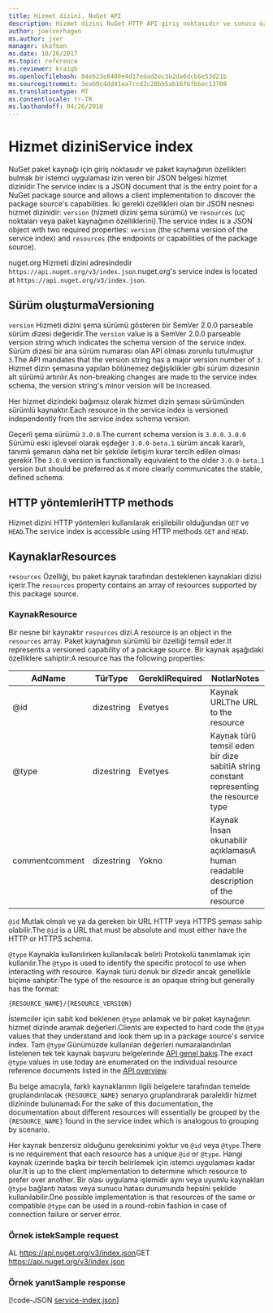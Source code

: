 ```yaml
---
title: Hizmet dizini, NuGet API
description: Hizmet dizini NuGet HTTP API giriş noktasıdır ve sunucu özelliklerini numaralandırır.
author: joelverhagen
ms.author: jver
manager: skofman
ms.date: 10/26/2017
ms.topic: reference
ms.reviewer: kraigb
ms.openlocfilehash: 84e623e8480e4d17edad2ec3b2da6dcb6e53d21b
ms.sourcegitcommit: 3eab9c4dd41ea7ccd2c28bb5ab16f6fbbec13708
ms.translationtype: MT
ms.contentlocale: tr-TR
ms.lasthandoff: 04/26/2018
---
```

# <a name="service-index"></a><span data-ttu-id="a14b0-103">Hizmet dizini</span><span class="sxs-lookup"><span data-stu-id="a14b0-103">Service index</span></span>

<span data-ttu-id="a14b0-104">NuGet paket kaynağı için giriş noktasıdır ve paket kaynağının özellikleri bulmak bir istemci uygulaması izin veren bir JSON belgesi hizmet dizinidir.</span><span class="sxs-lookup"><span data-stu-id="a14b0-104">The service index is a JSON document that is the entry point for a NuGet package source and allows a client implementation to discover the package source's capabilities.</span></span> <span data-ttu-id="a14b0-105">İki gerekli özellikleri olan bir JSON nesnesi hizmet dizinidir: `version` (hizmeti dizini şema sürümü) ve `resources` (uç noktaları veya paket kaynağının özelliklerini).</span><span class="sxs-lookup"><span data-stu-id="a14b0-105">The service index is a JSON object with two required properties: `version` (the schema version of the service index) and `resources`  (the endpoints or capabilities of the package source).</span></span>

<span data-ttu-id="a14b0-106">nuget.org Hizmeti dizini adresindedir `https://api.nuget.org/v3/index.json`.</span><span class="sxs-lookup"><span data-stu-id="a14b0-106">nuget.org's service index is located at `https://api.nuget.org/v3/index.json`.</span></span>

## <a name="versioning"></a><span data-ttu-id="a14b0-107">Sürüm oluşturma</span><span class="sxs-lookup"><span data-stu-id="a14b0-107">Versioning</span></span>

<span data-ttu-id="a14b0-108">`version` Hizmeti dizini şema sürümü gösteren bir SemVer 2.0.0 parseable sürüm dizesi değeridir.</span><span class="sxs-lookup"><span data-stu-id="a14b0-108">The `version` value is a SemVer 2.0.0 parseable version string which indicates the schema version of the service index.</span></span> <span data-ttu-id="a14b0-109">Sürüm dizesi bir ana sürüm numarası olan API olması zorunlu tutulmuştur `3`.</span><span class="sxs-lookup"><span data-stu-id="a14b0-109">The API mandates that the version string has a major version number of `3`.</span></span> <span data-ttu-id="a14b0-110">Hizmet dizin şemasına yapılan bölünemez değişiklikler gibi sürüm dizesinin alt sürümü artırılır.</span><span class="sxs-lookup"><span data-stu-id="a14b0-110">As non-breaking changes are made to the service index schema, the version string's minor version will be increased.</span></span>

<span data-ttu-id="a14b0-111">Her hizmet dizindeki bağımsız olarak hizmet dizin şeması sürümünden sürümlü kaynaktır.</span><span class="sxs-lookup"><span data-stu-id="a14b0-111">Each resource in the service index is versioned independently from the service index schema version.</span></span>

<span data-ttu-id="a14b0-112">Geçerli şema sürümü `3.0.0`.</span><span class="sxs-lookup"><span data-stu-id="a14b0-112">The current schema version is `3.0.0`.</span></span> <span data-ttu-id="a14b0-113">`3.0.0` Sürümü eski işlevsel olarak eşdeğer `3.0.0-beta.1` sürüm ancak kararlı, tanımlı şemanın daha net bir şekilde iletişim kurar tercih edilen olması gerekir.</span><span class="sxs-lookup"><span data-stu-id="a14b0-113">The `3.0.0` version is functionally equivalent to the older `3.0.0-beta.1` version but should be preferred as it more clearly communicates the stable, defined schema.</span></span>

## <a name="http-methods"></a><span data-ttu-id="a14b0-114">HTTP yöntemleri</span><span class="sxs-lookup"><span data-stu-id="a14b0-114">HTTP methods</span></span>

<span data-ttu-id="a14b0-115">Hizmet dizini HTTP yöntemleri kullanılarak erişilebilir olduğundan `GET` ve `HEAD`.</span><span class="sxs-lookup"><span data-stu-id="a14b0-115">The service index is accessible using HTTP methods `GET` and `HEAD`.</span></span>

## <a name="resources"></a><span data-ttu-id="a14b0-116">Kaynaklar</span><span class="sxs-lookup"><span data-stu-id="a14b0-116">Resources</span></span>

<span data-ttu-id="a14b0-117">`resources` Özelliği, bu paket kaynak tarafından desteklenen kaynakları dizisi içerir.</span><span class="sxs-lookup"><span data-stu-id="a14b0-117">The `resources` property contains an array of resources supported by this package source.</span></span>

### <a name="resource"></a><span data-ttu-id="a14b0-118">Kaynak</span><span class="sxs-lookup"><span data-stu-id="a14b0-118">Resource</span></span>

<span data-ttu-id="a14b0-119">Bir nesne bir kaynaktır `resources` dizi.</span><span class="sxs-lookup"><span data-stu-id="a14b0-119">A resource is an object in the `resources` array.</span></span> <span data-ttu-id="a14b0-120">Paket kaynağının sürümlü bir özelliği temsil eder.</span><span class="sxs-lookup"><span data-stu-id="a14b0-120">It represents a versioned capability of a package source.</span></span> <span data-ttu-id="a14b0-121">Bir kaynak aşağıdaki özelliklere sahiptir:</span><span class="sxs-lookup"><span data-stu-id="a14b0-121">A resource has the following properties:</span></span>

<span data-ttu-id="a14b0-122">Ad</span><span class="sxs-lookup"><span data-stu-id="a14b0-122">Name</span></span>          | <span data-ttu-id="a14b0-123">Tür</span><span class="sxs-lookup"><span data-stu-id="a14b0-123">Type</span></span>   | <span data-ttu-id="a14b0-124">Gerekli</span><span class="sxs-lookup"><span data-stu-id="a14b0-124">Required</span></span> | <span data-ttu-id="a14b0-125">Notlar</span><span class="sxs-lookup"><span data-stu-id="a14b0-125">Notes</span></span>
------------- | ------ | -------- | -----
@id           | <span data-ttu-id="a14b0-126">dize</span><span class="sxs-lookup"><span data-stu-id="a14b0-126">string</span></span> | <span data-ttu-id="a14b0-127">Evet</span><span class="sxs-lookup"><span data-stu-id="a14b0-127">yes</span></span>      | <span data-ttu-id="a14b0-128">Kaynak URL</span><span class="sxs-lookup"><span data-stu-id="a14b0-128">The URL to the resource</span></span>
@type         | <span data-ttu-id="a14b0-129">dize</span><span class="sxs-lookup"><span data-stu-id="a14b0-129">string</span></span> | <span data-ttu-id="a14b0-130">Evet</span><span class="sxs-lookup"><span data-stu-id="a14b0-130">yes</span></span>      | <span data-ttu-id="a14b0-131">Kaynak türü temsil eden bir dize sabiti</span><span class="sxs-lookup"><span data-stu-id="a14b0-131">A string constant representing the resource type</span></span>
<span data-ttu-id="a14b0-132">comment</span><span class="sxs-lookup"><span data-stu-id="a14b0-132">comment</span></span>       | <span data-ttu-id="a14b0-133">dize</span><span class="sxs-lookup"><span data-stu-id="a14b0-133">string</span></span> | <span data-ttu-id="a14b0-134">Yok</span><span class="sxs-lookup"><span data-stu-id="a14b0-134">no</span></span>       | <span data-ttu-id="a14b0-135">Kaynak İnsan okunabilir açıklaması</span><span class="sxs-lookup"><span data-stu-id="a14b0-135">A human readable description of the resource</span></span>

<span data-ttu-id="a14b0-136">`@id` Mutlak olmalı ve ya da gereken bir URL HTTP veya HTTPS şeması sahip olabilir.</span><span class="sxs-lookup"><span data-stu-id="a14b0-136">The `@id` is a URL that must be absolute and must either have the HTTP or HTTPS schema.</span></span>

<span data-ttu-id="a14b0-137">`@type` Kaynakla kullanılırken kullanılacak belirli Protokolü tanımlamak için kullanılır.</span><span class="sxs-lookup"><span data-stu-id="a14b0-137">The `@type` is used to identify the specific protocol to use when interacting with resource.</span></span> <span data-ttu-id="a14b0-138">Kaynak türü donuk bir dizedir ancak genellikle biçime sahiptir:</span><span class="sxs-lookup"><span data-stu-id="a14b0-138">The type of the resource is an opaque string but generally has the format:</span></span>

    {RESOURCE_NAME}/{RESOURCE_VERSION}

<span data-ttu-id="a14b0-139">İstemciler için sabit kod beklenen `@type` anlamak ve bir paket kaynağının hizmet dizinde aramak değerleri.</span><span class="sxs-lookup"><span data-stu-id="a14b0-139">Clients are expected to hard code the `@type` values that they understand and look them up in a package source's service index.</span></span> <span data-ttu-id="a14b0-140">Tam `@type` Günümüzde kullanılan değerleri numaralandırılan listelenen tek tek kaynak başvuru belgelerinde [API genel bakış](overview.md#resources-and-schema).</span><span class="sxs-lookup"><span data-stu-id="a14b0-140">The exact `@type` values in use today are enumerated on the individual resource reference documents listed in the [API overview](overview.md#resources-and-schema).</span></span>

<span data-ttu-id="a14b0-141">Bu belge amacıyla, farklı kaynaklarının ilgili belgelere tarafından temelde gruplandırılacak `{RESOURCE_NAME}` senaryo gruplandırarak paraleldir hizmet dizininde bulunamadı.</span><span class="sxs-lookup"><span data-stu-id="a14b0-141">For the sake of this documentation, the documentation about different resources will essentially be grouped by the `{RESOURCE_NAME}` found in the service index which is analogous to grouping by scenario.</span></span> 

<span data-ttu-id="a14b0-142">Her kaynak benzersiz olduğunu gereksinimi yoktur ve `@id` veya `@type`.</span><span class="sxs-lookup"><span data-stu-id="a14b0-142">There is no requirement that each resource has a unique `@id` or `@type`.</span></span> <span data-ttu-id="a14b0-143">Hangi kaynak üzerinde başka bir tercih belirlemek için istemci uygulaması kadar olur.</span><span class="sxs-lookup"><span data-stu-id="a14b0-143">It is up to the client implementation to determine which resource to prefer over another.</span></span> <span data-ttu-id="a14b0-144">Bir olası uygulama işlemidir aynı veya uyumlu kaynakları `@type` bağlantı hatası veya sunucu hatası durumunda hepsini şekilde kullanılabilir.</span><span class="sxs-lookup"><span data-stu-id="a14b0-144">One possible implementation is that resources of the same or compatible `@type` can be used in a round-robin fashion in case of connection failure or server error.</span></span>

### <a name="sample-request"></a><span data-ttu-id="a14b0-145">Örnek istek</span><span class="sxs-lookup"><span data-stu-id="a14b0-145">Sample request</span></span>

<span data-ttu-id="a14b0-146">AL https://api.nuget.org/v3/index.json</span><span class="sxs-lookup"><span data-stu-id="a14b0-146">GET https://api.nuget.org/v3/index.json</span></span>

### <a name="sample-response"></a><span data-ttu-id="a14b0-147">Örnek yanıt</span><span class="sxs-lookup"><span data-stu-id="a14b0-147">Sample response</span></span>

[!code-JSON [service-index.json](./_data/service-index.json)]

